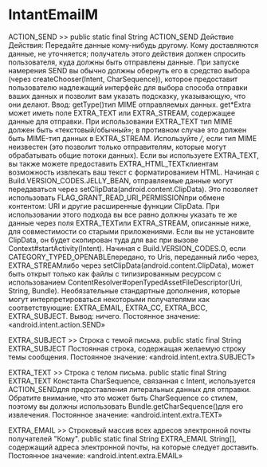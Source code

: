 # IntantEmailM

ACTION_SEND >> 
public static final String ACTION_SEND
Действие Действия: Передайте данные кому-нибудь другому. Кому доставляются данные, не уточняется; получатель этого действия должен спросить пользователя, куда должны быть отправлены данные.
При запуске намерения SEND вы обычно должны обернуть его в средство выбора (через createChooser(Intent, CharSequence)), которое предоставит пользователю надлежащий интерфейс для выбора способа отправки ваших данных и позволит вам указать подсказку, указывающую, что они делают.
Ввод: getType()тип MIME отправляемых данных. get*Extra может иметь поле EXTRA_TEXT или EXTRA_STREAM, содержащее данные для отправки. При использовании EXTRA_TEXT тип MIME должен быть «текстовый/обычный»; в противном случае это должен быть MIME-тип данных в EXTRA_STREAM. Используйте */*, если тип MIME неизвестен (это позволит только отправителям, которые могут обрабатывать общие потоки данных). Если вы используете EXTRA_TEXT, вы также можете предоставить EXTRA_HTML_TEXTклиентам возможность извлекать ваш текст с форматированием HTML.
Начиная с Build.VERSION_CODES.JELLY_BEAN, отправляемые данные могут передаваться через setClipData(android.content.ClipData). Это позволяет использовать FLAG_GRANT_READ_URI_PERMISSIONпри обмене контентом: URI и другие расширенные функции ClipData. При использовании этого подхода вы все равно должны указать те же данные через поля EXTRA_TEXTили EXTRA_STREAM, описанные ниже, для совместимости со старыми приложениями. Если вы не установите ClipData, он будет скопирован туда для вас при вызове Context#startActivity(Intent).
Начиная с Build.VERSION_CODES.O, если CATEGORY_TYPED_OPENABLEпередано, то Uris, переданный либо через, EXTRA_STREAMлибо через setClipData(android.content.ClipData), может быть открыт только как файлы с типизированным ресурсом с использованием ContentResolver#openTypedAssetFileDescriptor(Uri, String, Bundle).
Необязательные стандартные дополнения, которые могут интерпретироваться некоторыми получателями как соответствующие: EXTRA_EMAIL, EXTRA_CC, EXTRA_BCC, EXTRA_SUBJECT.
Вывод: ничего.
Постоянное значение: «android.intent.action.SEND»

EXTRA_SUBJECT >>
Строка с темой письма.
public static final String EXTRA_SUBJECT
Постоянная строка, содержащая желаемую строку темы сообщения.
Постоянное значение: «android.intent.extra.SUBJECT»

EXTRA_TEXT >>
Строка с телом письма.
public static final String EXTRA_TEXT
Константа CharSequence, связанная с Intent, используется ACTION_SENDдля предоставления литеральных данных для отправки.
Обратите внимание, что это может быть CharSequence со стилем, поэтому вы должны использовать Bundle.getCharSequence()для его извлечения.
Постоянное значение: «android.intent.extra.TEXT»

EXTRA_EMAIL >>
Строковый массив всех адресов электронной почты получателей "Кому".
public static final String EXTRA_EMAIL
String[], содержащий адреса электронной почты, на которые следует доставить.
Постоянное значение: «android.intent.extra.EMAIL»
